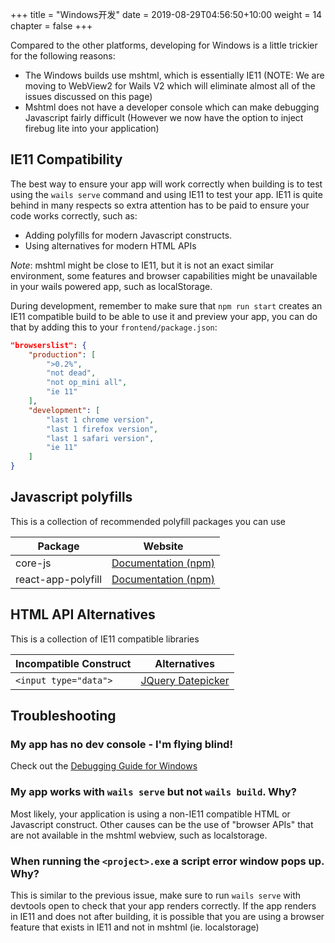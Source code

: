 +++
title = "Windows开发"
date = 2019-08-29T04:56:50+10:00
weight = 14
chapter = false
+++

Compared to the other platforms, developing for Windows is a little trickier for the following reasons:

  * The Windows builds use mshtml, which is essentially IE11 (NOTE: We are moving to WebView2 for Wails V2 which will eliminate almost all of the issues discussed on this page)
  * Mshtml does not have a developer console which can make debugging Javascript fairly difficult (However we now have the option to inject firebug lite into your application)


## IE11 Compatibility

The best way to ensure your app will work correctly when building is to test using the `wails serve` command and using IE11 to test your app. IE11 is quite behind in many respects so extra attention has to be paid to ensure your code works correctly, such as:

  * Adding polyfills for modern Javascript constructs.
  * Using alternatives for modern HTML APIs

_Note_: mshtml might be close to IE11, but it is not an exact similar environment, some features and browser capabilities might be unavailable in your wails powered app, such as localStorage.  

During development, remember to make sure that `npm run start` creates an IE11 compatible build to be able to use it and preview your app, you can do that by adding this to your `frontend/package.json`:    
```json
"browserslist": {
    "production": [
        ">0.2%",
        "not dead",
        "not op_mini all",
        "ie 11"  
    ],
    "development": [
        "last 1 chrome version",
        "last 1 firefox version",
        "last 1 safari version",
        "ie 11"
    ]
}
```

## Javascript polyfills  

This is a collection of recommended polyfill packages you can use

| Package | Website |
| ---------------------- | ------------ |
| core-js  | [Documentation (npm)](https://www.npmjs.com/package/core-js) |
| react-app-polyfill     | [Documentation (npm)](https://www.npmjs.com/package/react-app-polyfill) |

## HTML API Alternatives

This is a collection of IE11 compatible libraries 

| Incompatible Construct | Alternatives |
| ---------------------- | ------------ |
| `<input type="data">`  | [JQuery Datepicker](https://jqueryui.com/datepicker/) |

## Troubleshooting

### My app has no dev console - I'm flying blind!

Check out the [Debugging Guide for Windows](/guides/debugging/#windows)


### My app works with `wails serve` but not `wails build`. Why?

Most likely, your application is using a non-IE11 compatible HTML or Javascript construct. Other causes can be the use of "browser APIs" that are not available in the mshtml webview, such as localstorage.

### When running the `<project>.exe` a script error window pops up. Why?

This is similar to the previous issue, make sure to run `wails serve` with devtools open to check that your app renders correctly. If the app renders in IE11 and does not after building, it is possible that you are using a browser feature that exists in IE11 and not in mshtml (ie. localstorage)


